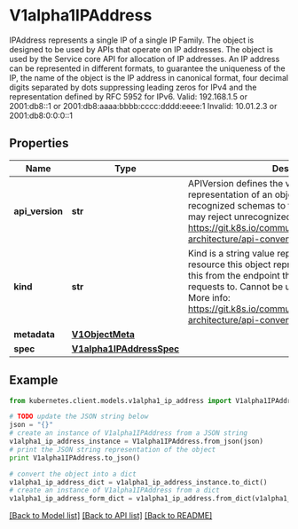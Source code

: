 # V1alpha1IPAddress

IPAddress represents a single IP of a single IP Family. The object is designed to be used by APIs that operate on IP addresses. The object is used by the Service core API for allocation of IP addresses. An IP address can be represented in different formats, to guarantee the uniqueness of the IP, the name of the object is the IP address in canonical format, four decimal digits separated by dots suppressing leading zeros for IPv4 and the representation defined by RFC 5952 for IPv6. Valid: 192.168.1.5 or 2001:db8::1 or 2001:db8:aaaa:bbbb:cccc:dddd:eeee:1 Invalid: 10.01.2.3 or 2001:db8:0:0:0::1

## Properties
Name | Type | Description | Notes
------------ | ------------- | ------------- | -------------
**api_version** | **str** | APIVersion defines the versioned schema of this representation of an object. Servers should convert recognized schemas to the latest internal value, and may reject unrecognized values. More info: https://git.k8s.io/community/contributors/devel/sig-architecture/api-conventions.md#resources | [optional] 
**kind** | **str** | Kind is a string value representing the REST resource this object represents. Servers may infer this from the endpoint the kubernetes.client submits requests to. Cannot be updated. In CamelCase. More info: https://git.k8s.io/community/contributors/devel/sig-architecture/api-conventions.md#types-kinds | [optional] 
**metadata** | [**V1ObjectMeta**](V1ObjectMeta.md) |  | [optional] 
**spec** | [**V1alpha1IPAddressSpec**](V1alpha1IPAddressSpec.md) |  | [optional] 

## Example

```python
from kubernetes.client.models.v1alpha1_ip_address import V1alpha1IPAddress

# TODO update the JSON string below
json = "{}"
# create an instance of V1alpha1IPAddress from a JSON string
v1alpha1_ip_address_instance = V1alpha1IPAddress.from_json(json)
# print the JSON string representation of the object
print V1alpha1IPAddress.to_json()

# convert the object into a dict
v1alpha1_ip_address_dict = v1alpha1_ip_address_instance.to_dict()
# create an instance of V1alpha1IPAddress from a dict
v1alpha1_ip_address_form_dict = v1alpha1_ip_address.from_dict(v1alpha1_ip_address_dict)
```
[[Back to Model list]](../README.md#documentation-for-models) [[Back to API list]](../README.md#documentation-for-api-endpoints) [[Back to README]](../README.md)


